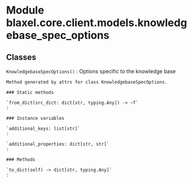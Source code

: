 Module blaxel.core.client.models.knowledgebase_spec_options
===========================================================

Classes
-------

`KnowledgebaseSpecOptions()`
:   Options specific to the knowledge base
    
    Method generated by attrs for class KnowledgebaseSpecOptions.

    ### Static methods

    `from_dict(src_dict: dict[str, typing.Any]) ‑> ~T`
    :

    ### Instance variables

    `additional_keys: list[str]`
    :

    `additional_properties: dict[str, str]`
    :

    ### Methods

    `to_dict(self) ‑> dict[str, typing.Any]`
    :
